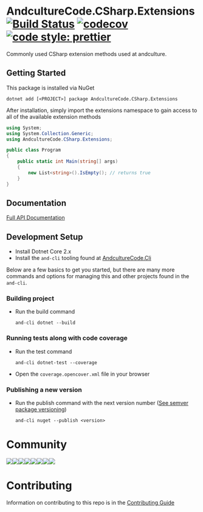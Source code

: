 # AndcultureCode.CSharp.Extensions [![Build Status](https://travis-ci.org/AndcultureCode/AndcultureCode.CSharp.Extensions.svg?branch=master)](https://travis-ci.org/AndcultureCode/AndcultureCode.CSharp.Extensions) [![codecov](https://codecov.io/gh/AndcultureCode/AndcultureCode.CSharp.Extensions/branch/master/graph/badge.svg)](https://codecov.io/gh/AndcultureCode/AndcultureCode.CSharp.Extensions) [![code style: prettier](https://img.shields.io/badge/code_style-prettier-ff69b4.svg?style=flat-square)](https://github.com/prettier/prettier)

Commonly used CSharp extension methods used at andculture.

## Getting Started

This package is installed via NuGet

```
dotnet add [<PROJECT>] package AndcultureCode.CSharp.Extensions
```

After installation, simply import the extensions namespace to gain access
to all of the available extension methods

```csharp
using System;
using System.Collection.Generic;
using AndcultureCode.CSharp.Extensions;

public class Program
{
    public static int Main(string[] args)
    {
        new List<string>().IsEmpty(); // returns true
    }
}
```

## Documentation

[Full API Documentation](src/AndcultureCode.CSharp.Extensions/AndcultureCode.CSharp.Extensions.md)

## Development Setup

-   Install Dotnet Core 2.x
-   Install the `and-cli` tooling found at [AndcultureCode.Cli](https://github.com/AndcultureCode/AndcultureCode.Cli)

Below are a few basics to get you started, but there are many more commands and options for managing this and other projects found in the `and-cli`.

### Building project

-   Run the build command
    ```
    and-cli dotnet --build
    ```

### Running tests along with code coverage

-   Run the test command
    ```
    and-cli dotnet-test --coverage
    ```
-   Open the `coverage.opencover.xml` file in your browser

### Publishing a new version

-   Run the publish command with the next version number ([See semver package versioning](https://docs.microsoft.com/en-us/nuget/concepts/package-versioning))
    ```
    and-cli nuget --publish <version>
    ```

# Community

[![](https://sourcerer.io/fame/andCulture/AndcultureCode/AndcultureCode.CSharp.Extensions/images/0)](https://sourcerer.io/fame/andCulture/AndcultureCode/AndcultureCode.CSharp.Extensions/links/0)[![](https://sourcerer.io/fame/andCulture/AndcultureCode/AndcultureCode.CSharp.Extensions/images/1)](https://sourcerer.io/fame/andCulture/AndcultureCode/AndcultureCode.CSharp.Extensions/links/1)[![](https://sourcerer.io/fame/andCulture/AndcultureCode/AndcultureCode.CSharp.Extensions/images/2)](https://sourcerer.io/fame/andCulture/AndcultureCode/AndcultureCode.CSharp.Extensions/links/2)[![](https://sourcerer.io/fame/andCulture/AndcultureCode/AndcultureCode.CSharp.Extensions/images/3)](https://sourcerer.io/fame/andCulture/AndcultureCode/AndcultureCode.CSharp.Extensions/links/3)[![](https://sourcerer.io/fame/andCulture/AndcultureCode/AndcultureCode.CSharp.Extensions/images/4)](https://sourcerer.io/fame/andCulture/AndcultureCode/AndcultureCode.CSharp.Extensions/links/4)[![](https://sourcerer.io/fame/andCulture/AndcultureCode/AndcultureCode.CSharp.Extensions/images/5)](https://sourcerer.io/fame/andCulture/AndcultureCode/AndcultureCode.CSharp.Extensions/links/5)[![](https://sourcerer.io/fame/andCulture/AndcultureCode/AndcultureCode.CSharp.Extensions/images/6)](https://sourcerer.io/fame/andCulture/AndcultureCode/AndcultureCode.CSharp.Extensions/links/6)[![](https://sourcerer.io/fame/andCulture/AndcultureCode/AndcultureCode.CSharp.Extensions/images/7)](https://sourcerer.io/fame/andCulture/AndcultureCode/AndcultureCode.CSharp.Extensions/links/7)

# Contributing

Information on contributing to this repo is in the [Contributing Guide](CONTRIBUTING.md)
